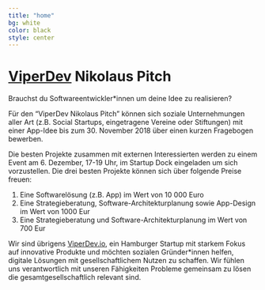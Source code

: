 ```yaml
---
title: "home"
bg: white
color: black
style: center
---
```


# [ViperDev](https://viperdev.io/) Nikolaus Pitch

Brauchst du Softwareentwickler*innen um deine Idee zu realisieren?

Für den “ViperDev Nikolaus Pitch” können sich soziale Unternehmungen aller Art (z.B. Social Startups, eingetragene Vereine oder Stiftungen) mit einer App-Idee bis zum 30. November 2018 über einen kurzen Fragebogen bewerben.

Die besten Projekte zusammen mit externen Interessierten werden zu einem Event am 6. Dezember, 17-19 Uhr, im Startup Dock eingeladen um sich vorzustellen. Die drei besten Projekte können sich über folgende Preise freuen:

1. Eine Softwarelösung (z.B. App) im Wert von 10 000 Euro
2. Eine Strategieberatung, Software-Architekturplanung sowie App-Design im Wert von 1000 Eur
3. Eine Strategieberatung und Software-Architekturplanung im Wert von 700 Eur

Wir sind übrigens [ViperDev.io](https://viperdev.io/), ein Hamburger Startup mit starkem Fokus auf innovative Produkte und möchten sozialen Gründer*innen helfen, digitale Lösungen mit gesellschaftlichem Nutzen zu schaffen. Wir fühlen uns verantwortlich mit unseren Fähigkeiten Probleme gemeinsam zu lösen die gesamtgesellschaftlich relevant sind.
